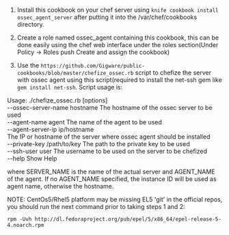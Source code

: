 1. Install this cookbook on your chef server using ```knife cookbook install ossec_agent_server``` after putting it into the /var/chef/cookbooks directory.


2. Create a role named ossec_agent containing this cookbook, this can be done easily using the chef web interface under the roles section(Under Policy -> Roles push Create and assign the cookbook)

3. Use the ```https://github.com/Gigware/public-cookbooks/blob/master/chefize_ossec.rb``` script to chefize the server with ossec agent using this script(required to install the net-ssh gem like ```gem install net-ssh```. Script usage is:


Usage: ./chefize_ossec.rb [options]<br>
        --ossec-server-name hostname The hostname of the ossec server to be used<br>
        --agent-name agent           The name of the agent to be used<br>
        --agent-server-ip ip/hostname<br>
                                     The IP or hostname of the server where ossec agent should be installed<br>
        --private-key /path/to/key   The path to the private key to be used<br>
        --ssh-user user              The username to be used on the server to be chefized<br>
        --help                       Show Help<br>




where SERVER_NAME is the name of the actual server and AGENT_NAME of the agent. If no AGENT_NAME specified, the instance ID will be used as agent name, otherwise the hostname.

NOTE: CentOs5/Rhel5 platform may be missing EL5 'git' in the official repos, you should run the next command prior to taking steps 1 and 2:

    rpm -Uvh http://dl.fedoraproject.org/pub/epel/5/x86_64/epel-release-5-4.noarch.rpm
